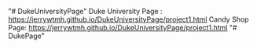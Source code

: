 "# DukeUniversityPage" 
Duke University Page : https://jerrywtmh.github.io/DukeUniversityPage/project1.html
Candy Shop Page: https://jerrywtmh.github.io/DukeUniversityPage/project1.html
"# DukePage" 
